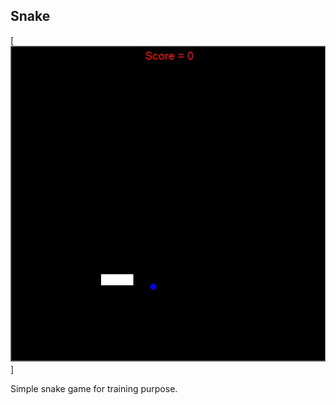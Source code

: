 <!-- ABOUT THE PROJECT -->
## Snake

[![Screen Shot][screenshot]]

Simple snake game for training purpose.

<!-- MARKDOWN LINKS & IMAGES -->
[screenshot]: images/screenshot.jpg
